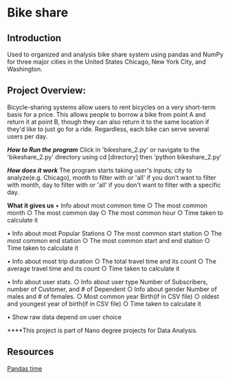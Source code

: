 # Bike share

## Introduction
Used to organized and analysis bike share system
using pandas and NumPy for three major cities in
the United States Chicago, New York City, and Washington.

## Project Overview:
 Bicycle-sharing systems allow users to rent bicycles
 on a very short-term basis for a price. This allows
 people to borrow a bike from point A and return
 it at point B, though they can also return it to the
 same location if they'd like to just go for a ride.
 Regardless, each bike can serve several users per day.

***How to Run the program***
Click in 'bikeshare_2.py' or navigate to the 'bikeshare_2.py' directory using
cd [directory] then 'python bikeshare_2.py'

***How does it work***
The program starts taking user's inputs; city to analyze(e.g. Chicago), month
to filter with or 'all' if you don't want to filter with month, day to filter with
or 'all' if you don't want to filter with a specific day.

**What it gives us**
  • Info about most common time
      ○ The most common  month
      ○ The most common day
      ○  The most common hour
      ○ Time taken to calculate it

  • Info about most Popular Stations
      ○ The most common start station
      ○ The most common end station
      ○ The most common start and end station
      ○ Time taken to calculate it

  • Info about most trip duration
      ○ The total travel time and its count
      ○ The average travel time and its count
      ○ Time taken to calculate it

  • Info about user stats.
      ○ Info about user type
        Number of Subscribers, number of Customer, and # of Dependent
      ○ Info about gender
        Number of males and # of females.
      ○ Most common year Birth(if in CSV file)
      ○ oldest and youngest year of birth(if in CSV file)
      ○ Time taken to calculate it

  • Show raw data depend on user choice

 ****This project is part of Nano degree projects for Data Analysis.


## Resources

[Pandas time](https://pandas.pydata.org/pandas-docs/stable/reference/series.html#time-series-related )
